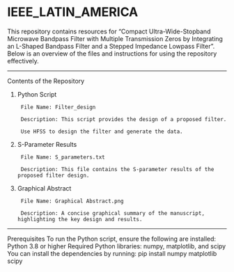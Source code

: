 # IEEE_LATIN_AMERICA
This repository contains resources for “Compact Ultra-Wide-Stopband Microwave Bandpass Filter with Multiple Transmission Zeros by Integrating an L-Shaped Bandpass Filter and a Stepped Impedance Lowpass Filter”. Below is an overview of the files and instructions for using the repository effectively.
________________________________________
Contents of the Repository
1.	Python Script

         File Name: Filter_design

         Description: This script provides the design of a proposed filter. 

         Use HFSS to design the filter and generate the data.
3.	S-Parameter Results

         File Name: S_parameters.txt

         Description: This file contains the S-parameter results of the proposed filter design.
4.	Graphical Abstract

         File Name: Graphical Abstract.png

         Description: A concise graphical summary of the manuscript, highlighting the key design and results.
________________________________________
Prerequisites
To run the Python script, ensure the following are installed:
Python 3.8 or higher
Required Python libraries: numpy, matplotlib, and scipy
You can install the dependencies by running:
pip install numpy matplotlib scipy
